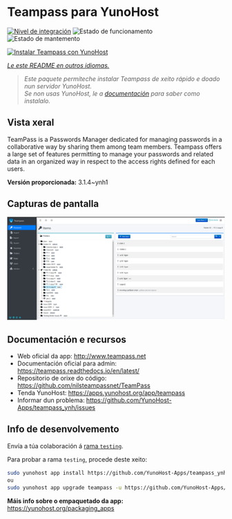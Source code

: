 <!--
NOTA: Este README foi creado automáticamente por <https://github.com/YunoHost/apps/tree/master/tools/readme_generator>
NON debe editarse manualmente.
-->

# Teampass para YunoHost

[![Nivel de integración](https://apps.yunohost.org/badge/integration/teampass)](https://ci-apps.yunohost.org/ci/apps/teampass/)
![Estado de funcionamento](https://apps.yunohost.org/badge/state/teampass)
![Estado de mantemento](https://apps.yunohost.org/badge/maintained/teampass)

[![Instalar Teampass con YunoHost](https://install-app.yunohost.org/install-with-yunohost.svg)](https://install-app.yunohost.org/?app=teampass)

*[Le este README en outros idiomas.](./ALL_README.md)*

> *Este paquete permíteche instalar Teampass de xeito rápido e doado nun servidor YunoHost.*  
> *Se non usas YunoHost, le a [documentación](https://yunohost.org/install) para saber como instalalo.*

## Vista xeral

TeamPass is a Passwords Manager dedicated for managing passwords in a collaborative way by sharing them among team members.
Teampass offers a large set of features permitting to manage your passwords and related data in an organized way in respect to the access rights defined for each users.


**Versión proporcionada:** 3.1.4~ynh1

## Capturas de pantalla

![Captura de pantalla de Teampass](./doc/screenshots/screenshot.png)

## Documentación e recursos

- Web oficial da app: <http://www.teampass.net>
- Documentación oficial para admin: <https://teampass.readthedocs.io/en/latest/>
- Repositorio de orixe do código: <https://github.com/nilsteampassnet/TeamPass>
- Tenda YunoHost: <https://apps.yunohost.org/app/teampass>
- Informar dun problema: <https://github.com/YunoHost-Apps/teampass_ynh/issues>

## Info de desenvolvemento

Envía a túa colaboración á [rama `testing`](https://github.com/YunoHost-Apps/teampass_ynh/tree/testing).

Para probar a rama `testing`, procede deste xeito:

```bash
sudo yunohost app install https://github.com/YunoHost-Apps/teampass_ynh/tree/testing --debug
ou
sudo yunohost app upgrade teampass -u https://github.com/YunoHost-Apps/teampass_ynh/tree/testing --debug
```

**Máis info sobre o empaquetado da app:** <https://yunohost.org/packaging_apps>
